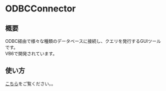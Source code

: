 # ODBCConnector
## 概要
ODBC経由で様々な種類のデータベースに接続し、クエリを発行するGUIツールです。  
VB6で開発されています。  

## 使い方
[こちら](https://www.ikachi.org/software/odbc_connector.html)をご覧ください。。  
